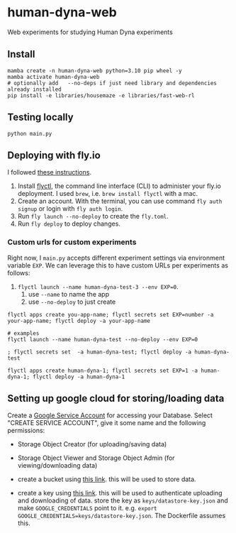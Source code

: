 # human-dyna-web
Web experiments for studying Human Dyna experiments


## Install

```
mamba create -n human-dyna-web python=3.10 pip wheel -y
mamba activate human-dyna-web
# optionally add   --no-deps if just need library and dependencies already installed
pip install -e libraries/housemaze -e libraries/fast-web-rl

```

## Testing locally
```
python main.py
```


## Deploying with fly.io

I followed [these instructions](https://github.com/zauberzeug/nicegui/wiki/fly.io-Deployment).

1. Install [flyctl](https://fly.io/docs/flyctl/install/), the command line interface (CLI) to administer your fly.io deployment. I used `brew`, i.e. `brew install flyctl` with a mac.
2. Create an account. With the terminal, you can use command `fly auth signup` or login with `fly auth login`.
3. Run `fly launch --no-deploy` to create the `fly.toml`.
4. Run `fly deploy` to deploy changes.

### Custom urls for custom experiments

Right now, I `main.py` accepts different experiment settings via environment variable `EXP`. We can leverage this to have custom URLs per experiments as follows:

1. `flyctl launch --name human-dyna-test-3 --env EXP=0`.
   1. use `--name` to name the app
   2. use `--no-deploy` to just create

```
flyctl apps create you-app-name; flyctl secrets set EXP=number -a your-app-name; flyctl deploy -a your-app-name

# examples
flyctl launch --name human-dyna-test --no-deploy --env EXP=0

; flyctl secrets set  -a human-dyna-test; flyctl deploy -a human-dyna-test

flyctl apps create human-dyna-1; flyctl secrets set EXP=1 -a human-dyna-1; flyctl deploy -a human-dyna-1
```



## Setting up google cloud for storing/loading data

Create a [Google Service Account](https://console.cloud.google.com/iam-admin/serviceaccounts?) for accessing your Database. Select "CREATE SERVICE ACCOUNT", give it some name and the following permissions:
- Storage Object Creator (for uploading/saving data)
- Storage Object Viewer and Storage Object Admin (for viewing/downloading data)

- create a bucket using [this link](https://console.cloud.google.com/storage/). this will be used to store data.
- create a key using [this link](https://console.cloud.google.com/iam-admin/serviceaccounts/details/111959560397464491265/keys?project=human-web-rl). this will be used to authenticate uploading and downloading of data. store the key as `keys/datastore-key.json` and make `GOOGLE_CREDENTIALS` point to it. e.g. `export GOOGLE_CREDENTIALS=keys/datastore-key.json`. The Dockerfile assumes this.